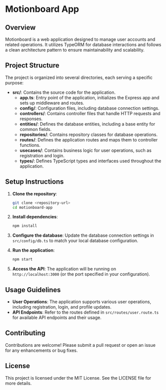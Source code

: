 # Motionboard App

## Overview
Motionboard is a web application designed to manage user accounts and related operations. It utilizes TypeORM for database interactions and follows a clean architecture pattern to ensure maintainability and scalability.

## Project Structure
The project is organized into several directories, each serving a specific purpose:

- **src/**: Contains the source code for the application.
  - **app.ts**: Entry point of the application, initializes the Express app and sets up middleware and routes.
  - **config/**: Configuration files, including database connection settings.
  - **controllers/**: Contains controller files that handle HTTP requests and responses.
  - **entities/**: Defines the database entities, including a base entity for common fields.
  - **repositories/**: Contains repository classes for database operations.
  - **routes/**: Defines the application routes and maps them to controller functions.
  - **usecases/**: Contains business logic for user operations, such as registration and login.
  - **types/**: Defines TypeScript types and interfaces used throughout the application.

## Setup Instructions
1. **Clone the repository**:
   ```bash
   git clone <repository-url>
   cd motionboard-app
   ```

2. **Install dependencies**:
   ```bash
   npm install
   ```

3. **Configure the database**:
   Update the database connection settings in `src/config/db.ts` to match your local database configuration.

4. **Run the application**:
   ```bash
   npm start
   ```

5. **Access the API**:
   The application will be running on `http://localhost:3000` (or the port specified in your configuration).

## Usage Guidelines
- **User Operations**: The application supports various user operations, including registration, login, and profile updates.
- **API Endpoints**: Refer to the routes defined in `src/routes/user.route.ts` for available API endpoints and their usage.

## Contributing
Contributions are welcome! Please submit a pull request or open an issue for any enhancements or bug fixes.

## License
This project is licensed under the MIT License. See the LICENSE file for more details.